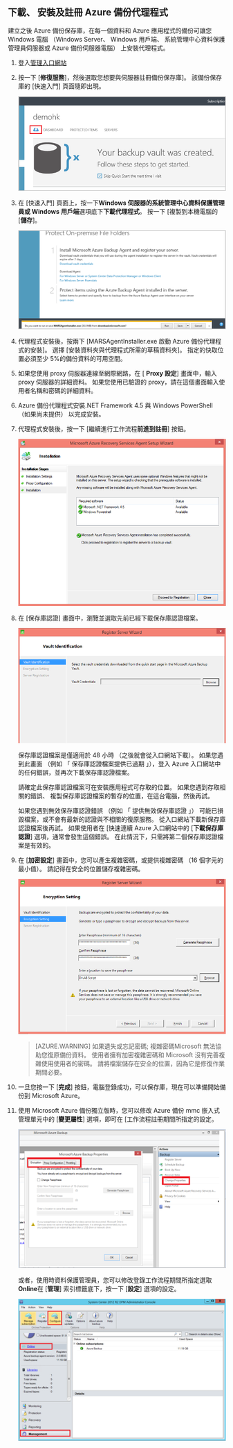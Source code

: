 ## <a name="download-install-and-register-the-azure-backup-agent"></a>下載、 安裝及註冊 Azure 備份代理程式

建立之後 Azure 備份保存庫，在每一個資料和 Azure 應用程式的備份可讓您 Windows 電腦 （Windows Server、 Windows 用戶端、 系統管理中心資料保護管理員伺服器或 Azure 備份伺服器電腦） 上安裝代理程式。

1. 登入[管理入口網站](https://manage.windowsazure.com/)

2. 按一下 [**修復服務**]，然後選取您想要與伺服器註冊備份保存庫]。 該備份保存庫的 [快速入門] 頁面隨即出現。

    ![快速入門](./media/backup-install-agent/quickstart.png)

3. 在 [快速入門] 頁面上，按一下**Windows 伺服器的系統管理中心資料保護管理員或 Windows 用戶端**選項底下**下載代理程式**。 按一下 [複製到本機電腦的 [**儲存**]。

    ![儲存代理程式](./media/backup-install-agent/agent.png)

4. 代理程式安裝後，按兩下 [MARSAgentInstaller.exe 啟動 Azure 備份代理程式的安裝]。 選擇 [安裝資料夾與代理程式所需的草稿資料夾]。 指定的快取位置必須至少 5%的備份資料的可用空間。

5.  如果您使用 proxy 伺服器連線至網際網路，在 [ **Proxy 設定**] 畫面中，輸入 proxy 伺服器的詳細資料。 如果您使用已驗證的 proxy，請在這個畫面輸入使用者名稱和密碼的詳細資料。

6.  Azure 備份代理程式安裝.NET Framework 4.5 與 Windows PowerShell （如果尚未提供） 以完成安裝。

7.  代理程式安裝後，按一下 [繼續進行工作流程**前進到註冊**] 按鈕。

    ![註冊](./media/backup-install-agent/register.png)

8. 在 [保存庫認證] 畫面中，瀏覽並選取先前已經下載保存庫認證檔案。

    ![保存庫認證](./media/backup-install-agent/vc.png)

    保存庫認證檔案是僅適用於 48 小時 （之後就會從入口網站下載）。 如果您遇到此畫面 （例如 「 保存庫認證檔案提供已過期 」），登入 Azure 入口網站中的任何錯誤，並再次下載保存庫認證檔案。

    請確定此保存庫認證檔案可在安裝應用程式可存取的位置。 如果您遇到存取相關的錯誤、 複製保存庫認證檔案的暫存的位置，在這台電腦，然後再試。

    如果您遇到無效保存庫認證錯誤 （例如 「 提供無效保存庫認證 」） 可能已損毀檔案，或不會有最新的認證與不相關的復原服務。 從入口網站下載新保存庫認證檔案後再試。 如果使用者在 [快速連續 Azure 入口網站中的 [**下載保存庫認證**] 選項，通常會發生這個錯誤。 在此情況下，只需將第二個保存庫認證檔案是有效的。

9. 在 [**加密設定**] 畫面中，您可以產生複雜密碼，或提供複雜密碼 （16 個字元的最小值）。 請記得在安全的位置儲存複雜密碼。

    ![加密](./media/backup-install-agent/encryption.png)

    > [AZURE.WARNING] 如果遺失或忘記密碼; 複雜密碼Microsoft 無法協助您復原備份資料。 使用者擁有加密複雜密碼和 Microsoft 沒有完善複雜使用使用者的密碼。 請將檔案儲存在安全的位置，因為它是修復作業期間必要。

10. 一旦您按一下 [**完成**] 按鈕，電腦登錄成功，可以保存庫，現在可以準備開始備份到 Microsoft Azure。

11. 使用 Microsoft Azure 備份獨立版時，您可以修改 Azure 備份 mmc 嵌入式管理單元中的 [**變更屬性**] 選項，即可在 [工作流程註冊期間所指定的設定。

    ![變更內容](./media/backup-install-agent/change.png)

    或者，使用時資料保護管理員，您可以修改登錄工作流程期間所指定選取**Online**在 [**管理**] 索引標籤底下，按一下 [**設定**] 選項的設定。

    ![設定 Azure 的備份](./media/backup-install-agent/configure.png)
